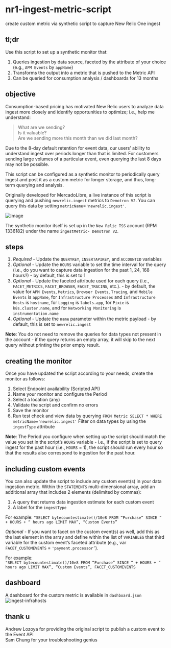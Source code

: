 # nr1-ingest-metric-script  <br>
create custom metric via synthetic script to capture New Relic One ingest


## tl;dr
Use this script to set up a synthetic monitor that:
  1. Queries ingestion by data source, faceted by the attribute of your choice (e.g., `APM Events` by `appName`)
  2. Transforms the output into a metric that is pushed to the Metric API
  3. Can be queried for consumption analysis / dashboards for 13 months


## objective
Consumption-based pricing has motivated New Relic users to analyze data ingest more closely and identify opportunities to optimize; i.e., help me understand:
> What are we sending?<br>
> Is it valuable?<br>
> Are we sending more this month than we did last month?

Due to the 8-day default retention for event data, our users’ ability to understand ingest over periods longer than that is limited. For customers sending large volumes of a particular event, even querying the last 8 days may not be possible.

This script can be configured as a synthetic monitor to periodically query ingest and post it as a custom metric for longer storage, and thus, long-term querying and analysis.

Originally developed for MercadoLibre, a live instance of this script is querying and pushing `newrelic.ingest` metrics to `Demotron V2`. You can query this data by setting `metricName`=`'newrelic.ingest'`.

![image](https://user-images.githubusercontent.com/68360819/148800863-e10d8c8f-aeee-43bc-82bb-790a4131b98b.png)


The synthetic monitor itself is set up in the `New Relic TSS` account (RPM 1336182) under the name `ingestMetric- Demotron V2`.

## steps
  1. _Required_ - Update the `QUERYKEY`, `INSERTAPIKEY`, and `ACCOUNTID` variables
  2. _Optional_ - Update the `HOURS` variable to set the time interval for the query (i.e., do you want to capture data ingestion for the past 1, 24, 168 hours?) - by default, this is set to 1
  3. _Optional_ - Update the faceted attribute used for each query (i.e., `FACET_METRICS`, `FACET_BROWSER`, `FACET_TRACING`, etc.). - by default, the value for `APM Events`, `Metrics`, `Browser Events`, `Tracing`, and `Mobile Events` is `appName`, for `Infrastructure Processes` and `Infrastructure Hosts` is `hostname`, for `Logging` is `labels.app`, for `Pixie` is `k8s.cluster.name`, and for `Networking Monitoring` is `instrumentation.name`
  5. _Optional_ - Update the `name` parameter within the metric payload - by default, this is set to `newrelic.ingest`

**Note**: You do not need to remove the queries for data types not present in the account - if the query returns an empty array, it will skip to the next query without printing the prior empty result.


## creating the monitor
Once you have updated the script according to your needs, create the monitor as follows:
  1. Select Endpoint availability (Scripted API)
  2. Name your monitor and configure the Period
  4. Select a location (any)
  5. Validate the script and confirm no errors
  6. Save the monitor
  7. Run test check and view data by querying
      ``FROM Metric SELECT * WHERE metricName='newrelic.ingest'``
  Filter on data types by using the `ingestType` attribute

**Note**: The Period you configure when setting up the script should match the value you set in the script’s `HOURS` variable - i.e., if the script is set to query ingest for the past hour (i.e., `HOURS` = 1), the script should run every hour so that the results also correspond to ingestion for the past hour.

## including custom events
You can also update the script to include any custom event(s) in your data ingestion metric. Within the `STATEMENTS` multi-dimensional array, add an additional array that includes 2 elements (delimited by commas):
  1. A query that returns data ingestion estimate for each custom event
  2. A label for the `ingestType`

For example:
``"SELECT bytecountestimate()/10e8 FROM “Purchase” SINCE “ + HOURS + “ hours ago LIMIT MAX”, “Custom Events”``

_Optional_ - If you want to facet on the custom event(s) as well, add this as the last element in the array and  define within the list of `VARIABLES` that third variable for the custom event’s faceted attribute (e.g., var `FACET_CUSTOMEVENTS` = `'payment.processor’`).

For example:<br>
``"SELECT bytecountestimate()/10e8 FROM “Purchase” SINCE “ + HOURS + “ hours ago LIMIT MAX”, “Custom Events”, FACET_CUSTOMEVENTS``


## dashboard
A dashboard for the custom metric is available in `dashboard.json`
![ingest-infrahosts](https://user-images.githubusercontent.com/68360819/151472717-39152e08-c9f3-4cf9-9517-a63b73a6643d.png)



## thank u
Andrew Lozoya for providing the original script to publish a custom event to the Event API<br>
Sam Chung for your troubleshooting genius
